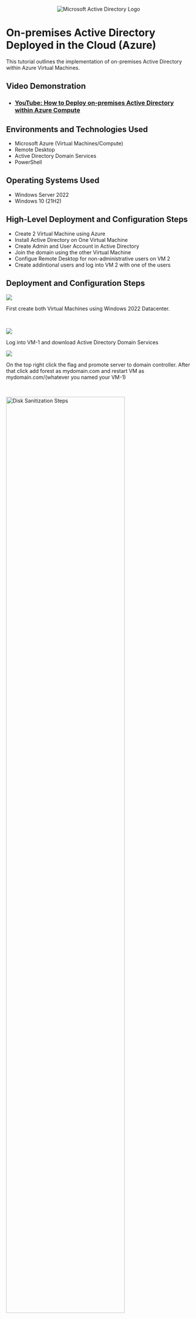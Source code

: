 <p align="center">
<img src="https://i.imgur.com/pU5A58S.png" alt="Microsoft Active Directory Logo"/>
</p>

<h1>On-premises Active Directory Deployed in the Cloud (Azure)</h1>
This tutorial outlines the implementation of on-premises Active Directory within Azure Virtual Machines.<br />


<h2>Video Demonstration</h2>

- ### [YouTube: How to Deploy on-premises Active Directory within Azure Compute](https://www.youtube.com)

<h2>Environments and Technologies Used</h2>

- Microsoft Azure (Virtual Machines/Compute)
- Remote Desktop
- Active Directory Domain Services
- PowerShell

<h2>Operating Systems Used </h2>

- Windows Server 2022
- Windows 10 (21H2)

<h2>High-Level Deployment and Configuration Steps</h2>

- Create 2 Virtual Machine using Azure
- Install Active Directory on One Virtual Machine
- Create Admin and User Account in Active Directory
- Join the domain using the other Virtual Machine
- Configue Remote Desktop for non-administrative users on VM 2
- Create addintional users and log into VM 2 with one of the users

<h2>Deployment and Configuration Steps</h2>

<p>
<img src="https://i.imgur.com/IymFWZG.png"/>
</p>
<p>
First create both Virtual Machines using Windows 2022 Datacenter.
</p>
<br />

<p>
<img src="https://imgur.com/PUbNuYb.png"/>
</p>
<p>
Log into VM-1 and download Active Directory Domain Services
</p>
<p>
  <img src="https://imgur.com/3F844y3.png"/>
</p>
<p>
  On the top right click the flag and promote server to domain controller.
  After that click add forest as mydomain.com and restart VM as mydomain.com/(whatever you named your VM-1)
</p>
<br />

<p>
<img src="https://i.imgur.com/DJmEXEB.png" height="80%" width="80%" alt="Disk Sanitization Steps"/>
</p>
<p>
Lorem ipsum dolor sit amet, consectetur adipiscing elit, sed do eiusmod tempor incididunt ut labore et dolore magna aliqua. Ut enim ad minim veniam, quis nostrud exercitation ullamco laboris nisi ut aliquip ex ea commodo consequat. Duis aute irure dolor in reprehenderit in voluptate velit esse cillum dolore eu fugiat nulla pariatur.
</p>
<br />
